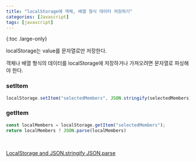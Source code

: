 ```yaml
---
title: "localStorage에 객체, 배열 형식 데이터 저장하기"
categories: [Javascript]
tags: [javascript]
---
```


{:toc .large-only}

localStorage는 value를 문자열로만 저장한다.

객체나 배열 형식의 데이터를 localStorage에 저장하거나 가져오려면 문자열로 파싱해야 한다.

### setItem

```js
localStorage.setItem("selectedMembers", JSON.stringify(selectedMembers));
```

### getItem

```js
const localMembers = localStorage.getItem("selectedMembers");
return localMembers ? JSON.parse(localMembers)
```

<br/>

[LocalStorage and JSON.stringify JSON.parse](https://stackoverflow.com/questions/23728626/localstorage-and-json-stringify-json-parse/23728844)
